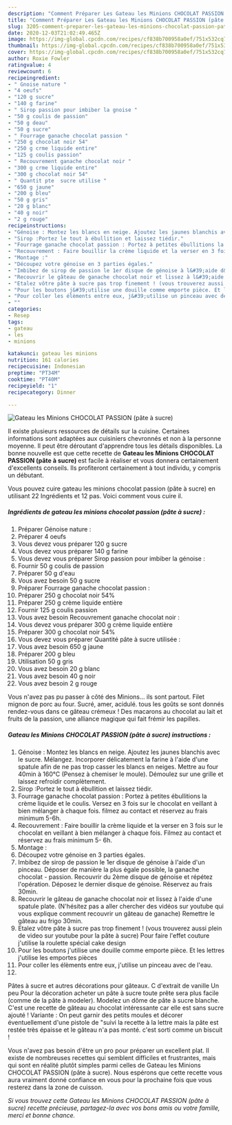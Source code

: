 ```yaml
---
description: "Comment Préparer Les Gateau les Minions CHOCOLAT PASSION (pâte à sucre)"
title: "Comment Préparer Les Gateau les Minions CHOCOLAT PASSION (pâte à sucre)"
slug: 3205-comment-preparer-les-gateau-les-minions-chocolat-passion-pate-a-sucre
date: 2020-12-03T21:02:49.465Z
image: https://img-global.cpcdn.com/recipes/cf838b700958a0ef/751x532cq70/gateau-les-minions-chocolat-passion-pate-a-sucre-photo-principale-de-la-recette.jpg
thumbnail: https://img-global.cpcdn.com/recipes/cf838b700958a0ef/751x532cq70/gateau-les-minions-chocolat-passion-pate-a-sucre-photo-principale-de-la-recette.jpg
cover: https://img-global.cpcdn.com/recipes/cf838b700958a0ef/751x532cq70/gateau-les-minions-chocolat-passion-pate-a-sucre-photo-principale-de-la-recette.jpg
author: Roxie Fowler
ratingvalue: 4
reviewcount: 6
recipeingredient:
- " Gnoise nature "
- "4 oeufs"
- "120 g sucre"
- "140 g farine"
- " Sirop passion pour imbiber la gnoise "
- "50 g coulis de passion"
- "50 g deau"
- "50 g sucre"
- " Fourrage ganache chocolat passion "
- "250 g chocolat noir 54"
- "250 g crme liquide entire"
- "125 g coulis passion"
- " Recouvrement ganache chocolat noir "
- "300 g crme liquide entire"
- "300 g chocolat noir 54"
- " Quantit pte  sucre utilise "
- "650 g jaune"
- "200 g bleu"
- "50 g gris"
- "20 g blanc"
- "40 g noir"
- "2 g rouge"
recipeinstructions:
- "Génoise : Montez les blancs en neige. Ajoutez les jaunes blanchis avec le sucre. Mélangez. Incorporer délicatement la farine à l&#39;aide d&#39;une spatule afin de ne pas trop casser les blancs en neiges. Mettre au four 40min à 160°C (Pensez à chemiser le moule). Démoulez sur une grille et laissez refroidir complètement."
- "Sirop :Portez le tout à ébullition et laissez tiédir."
- "Fourrage ganache chocolat passion : Portez à petites ébullitions la crème liquide et le coulis. Versez en 3 fois sur le chocolat en veillant à bien mélanger à chaque fois. filmez au contact et réservez au frais minimum 5-6h."
- "Recouvrement : Faire bouillir la crème liquide et la verser en 3 fois sur le chocolat en veillant à bien mélanger à chaque fois. Filmez au contact et réservez au frais minimum 5- 6h."
- "Montage :"
- "Découpez votre génoise en 3 parties égales."
- "Imbibez de sirop de passion le 1er disque de génoise à l&#39;aide d&#39;un pinceau. Déposer de manière la plus égale possible, la ganache chocolat - passion. Recouvrir du 2ème disque de génoise et répétez l&#39;opération. Déposez le dernier disque de génoise. Réservez au frais 30min."
- "Recouvrir le gâteau de ganache chocolat noir et lissez à l&#39;aide d&#39;une spatule plate. (N&#39;hésitez pas a aller chercher des vidéos sur youtube qui vous explique comment recouvrir un gâteau de ganache) Remettre le gâteau au frigo 30min."
- "Etalez vôtre pâte à sucre pas trop finement ! (vous trouverez aussi plein de video sur youtube pour la pâte à sucre) Pour faire l&#39;effet couture j&#39;utilise la roulette spécial cake design"
- "Pour les boutons j&#39;utilise une douille comme emporte pièce. Et les lettres j&#39;utilise les emportes pièces"
- "Pour coller les élèments entre eux, j&#39;utilise un pinceau avec de l&#39;eau."
- ""
categories:
- Resep
tags:
- gateau
- les
- minions

katakunci: gateau les minions 
nutrition: 161 calories
recipecuisine: Indonesian
preptime: "PT34M"
cooktime: "PT40M"
recipeyield: "1"
recipecategory: Dinner

---
```



![Gateau les Minions CHOCOLAT PASSION (pâte à sucre)](https://img-global.cpcdn.com/recipes/cf838b700958a0ef/751x532cq70/gateau-les-minions-chocolat-passion-pate-a-sucre-photo-principale-de-la-recette.jpg)

Il existe plusieurs ressources de détails sur la cuisine. Certaines informations sont adaptées aux cuisiniers chevronnés et non à la personne moyenne. Il peut être déroutant d'apprendre tous les détails disponibles. La bonne nouvelle est que cette recette de <strong> Gateau les Minions CHOCOLAT PASSION (pâte à sucre) </strong> est facile à réaliser et vous donnera certainement d'excellents conseils. Ils profiteront certainement à tout individu, y compris un débutant.

<!--inarticleads1-->

Vous pouvez cuire gateau les minions chocolat passion (pâte à sucre) en utilisant 22 Ingrédients et 12 pas. Voici comment vous cuire il.

##### Ingrédients de gateau les minions chocolat passion (pâte à sucre) :

1. Préparer  Génoise nature :
1. Préparer 4 oeufs
1. Vous devez vous préparer 120 g sucre
1. Vous devez vous préparer 140 g farine
1. Vous devez vous préparer  Sirop passion pour imbiber la génoise :
1. Fournir 50 g coulis de passion
1. Préparer 50 g d&#39;eau
1. Vous avez besoin 50 g sucre
1. Préparer  Fourrage ganache chocolat passion :
1. Préparer 250 g chocolat noir 54%
1. Préparer 250 g crème liquide entière
1. Fournir 125 g coulis passion
1. Vous avez besoin  Recouvrement ganache chocolat noir :
1. Vous devez vous préparer 300 g crème liquide entière
1. Préparer 300 g chocolat noir 54%
1. Vous devez vous préparer  Quantité pâte à sucre utilisée :
1. Vous avez besoin 650 g jaune
1. Préparer 200 g bleu
1. Utilisation 50 g gris
1. Vous avez besoin 20 g blanc
1. Vous avez besoin 40 g noir
1. Vous avez besoin 2 g rouge


Vous n&#39;avez pas pu passer à côté des Minions… ils sont partout. Filet mignon de porc au four. Sucré, amer, acidulé. tous les goûts se sont donnés rendez-vous dans ce gâteau crémeux ! Des macarons au chocolat au lait et fruits de la passion, une alliance magique qui fait frémir les papilles. 

<!--inarticleads2-->

##### Gateau les Minions CHOCOLAT PASSION (pâte à sucre) instructions :

1. Génoise : Montez les blancs en neige. Ajoutez les jaunes blanchis avec le sucre. Mélangez. Incorporer délicatement la farine à l&#39;aide d&#39;une spatule afin de ne pas trop casser les blancs en neiges. Mettre au four 40min à 160°C (Pensez à chemiser le moule). Démoulez sur une grille et laissez refroidir complètement.
1. Sirop :Portez le tout à ébullition et laissez tiédir.
1. Fourrage ganache chocolat passion : Portez à petites ébullitions la crème liquide et le coulis. Versez en 3 fois sur le chocolat en veillant à bien mélanger à chaque fois. filmez au contact et réservez au frais minimum 5-6h.
1. Recouvrement : Faire bouillir la crème liquide et la verser en 3 fois sur le chocolat en veillant à bien mélanger à chaque fois. Filmez au contact et réservez au frais minimum 5- 6h.
1. Montage :
1. Découpez votre génoise en 3 parties égales.
1. Imbibez de sirop de passion le 1er disque de génoise à l&#39;aide d&#39;un pinceau. Déposer de manière la plus égale possible, la ganache chocolat - passion. Recouvrir du 2ème disque de génoise et répétez l&#39;opération. Déposez le dernier disque de génoise. Réservez au frais 30min.
1. Recouvrir le gâteau de ganache chocolat noir et lissez à l&#39;aide d&#39;une spatule plate. (N&#39;hésitez pas a aller chercher des vidéos sur youtube qui vous explique comment recouvrir un gâteau de ganache) Remettre le gâteau au frigo 30min.
1. Etalez vôtre pâte à sucre pas trop finement ! (vous trouverez aussi plein de video sur youtube pour la pâte à sucre) Pour faire l&#39;effet couture j&#39;utilise la roulette spécial cake design
1. Pour les boutons j&#39;utilise une douille comme emporte pièce. Et les lettres j&#39;utilise les emportes pièces
1. Pour coller les élèments entre eux, j&#39;utilise un pinceau avec de l&#39;eau.
1. 


Pâtes à sucre et autres décorations pour gâteaux. C d&#39;extrait de vanille Un peu Pour la décoration acheter un pâte à sucre toute prête sera plus facile (comme de la pâte à modeler). Modelez un dôme de pâte à sucre blanche. C&#39;est une recette de gâteau au chocolat intéressante car elle est sans sucre ajouté ! Variante : On peut garnir des petits moules et décorer éventuellement d&#39;une pistole de &#34;suivi la recette à la lettre mais la pâte est restée très épaisse et le gâteau n&#39;a pas monté. c&#39;est sorti comme un biscuit ! 

<!--inarticleads1-->

<p>
Vous n'avez pas besoin d'être un pro pour préparer un excellent plat. Il existe de nombreuses recettes qui semblent difficiles et frustrantes, mais qui sont en réalité plutôt simples parmi celles de Gateau les Minions CHOCOLAT PASSION (pâte à sucre). Nous espérons que cette recette vous aura vraiment donné confiance en vous pour la prochaine fois que vous resterez dans la zone de cuisson.
</p>

<p>
<i>Si vous trouvez cette Gateau les Minions CHOCOLAT PASSION (pâte à sucre) recette précieuse, partagez-la avec vos bons amis ou votre famille, merci et bonne chance.</i>
</p>
